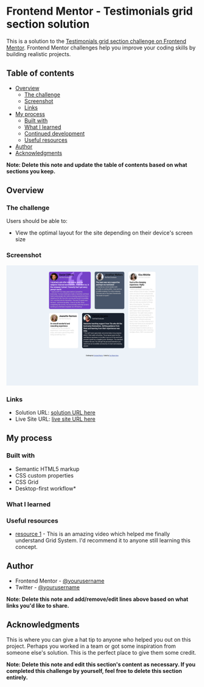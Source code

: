 # Frontend Mentor - Testimonials grid section solution

This is a solution to the [Testimonials grid section challenge on Frontend Mentor](https://www.frontendmentor.io/challenges/testimonials-grid-section-Nnw6J7Un7). Frontend Mentor challenges help you improve your coding skills by building realistic projects.

## Table of contents

- [Overview](#overview)
  - [The challenge](#the-challenge)
  - [Screenshot](#screenshot)
  - [Links](#links)
- [My process](#my-process)
  - [Built with](#built-with)
  - [What I learned](#what-i-learned)
  - [Continued development](#continued-development)
  - [Useful resources](#useful-resources)
- [Author](#author)
- [Acknowledgments](#acknowledgments)

**Note: Delete this note and update the table of contents based on what sections you keep.**

## Overview

### The challenge

Users should be able to:

- View the optimal layout for the site depending on their device's screen size

### Screenshot

![](./images/Screen%20Shot%202023-11-02%20at%2000.29.37.png)

### Links

- Solution URL: [solution URL here](https://www.frontendmentor.io/solutions/responsive-testimonial-grid-3xJ5HNfAPF)
- Live Site URL: [live site URL here](https://testimonial-grid-smoky.vercel.app/)

## My process

### Built with

- Semantic HTML5 markup
- CSS custom properties
- CSS Grid
- Desktop-first workflow\*

### What I learned

### Useful resources

- [resource 1](https://www.youtube.com/watch?v=6UK7ftaqX9U&list=PLu8EoSxDXHP5CIFvt9-ze3IngcdAc2xKG&index=7) - This is an amazing video which helped me finally understand Grid System. I'd recommend it to anyone still learning this concept.

## Author

- Frontend Mentor - [@yourusername](https://www.frontendmentor.io/profile/yourusername)
- Twitter - [@yourusername](https://www.twitter.com/yourusername)

**Note: Delete this note and add/remove/edit lines above based on what links you'd like to share.**

## Acknowledgments

This is where you can give a hat tip to anyone who helped you out on this project. Perhaps you worked in a team or got some inspiration from someone else's solution. This is the perfect place to give them some credit.

**Note: Delete this note and edit this section's content as necessary. If you completed this challenge by yourself, feel free to delete this section entirely.**
